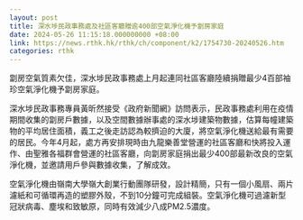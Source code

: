 ```yaml
---
layout: post
title: 深水埗民政事務處及社區客廳贈逾400部空氣淨化機予劏房家庭
date: 2024-05-26 11:15:18.000000000 +08:00
link: https://news.rthk.hk/rthk/ch/component/k2/1754730-20240526.htm
categories: rthk
---
```


劏房空氣質素欠佳，深水埗民政事務處上月起連同社區客廳陸續捐贈最少4百部袖珍空氣淨化機予劏房家庭。

深水埗民政事務專員黃昕然接受《政府新聞網》訪問表示，民政事務處利用在疫情期間收集的劏房戶數據，以及空間數據辦事處的深水埗建築物數據，估算每幢建築物的平均居住面積，義工之後走訪認為較擠迫的大廈，將空氣淨化機送給最有需要的居民。今年4月起，處方再安排現時由九龍樂善堂營運的社區客廳和快將投入運作、由聖雅各福群會營運的社區客廳，向劏房家庭捐出最少400部最新改良的空氣淨化機，並邀請用戶參與數據收集，了解成效。
 
空氣淨化機由嶺南大學嶺大創業行動團隊研發，設計精簡，只有一個小風扇、兩片濾紙和可循環再造的塑膠外殼，不到10分鐘可完成組裝。空氣淨化機可過濾新型冠狀病毒、塵埃和致敏原，同時有效減少八成PM2.5濃度。

